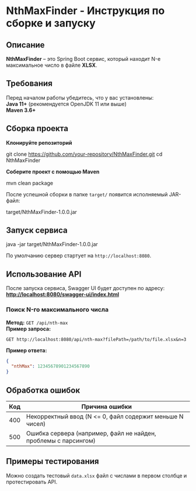 # NthMaxFinder - Инструкция по сборке и запуску  

## Описание  
**NthMaxFinder** – это Spring Boot сервис, который находит N-е максимальное число в файле **XLSX**.  

## Требования  
Перед началом работы убедитесь, что у вас установлены:  
**Java 11+** (рекомендуется OpenJDK 11 или выше)  
**Maven 3.6+**  


## Сборка проекта  

**Клонируйте репозиторий**  

git clone https://github.com/your-repository/NthMaxFinder.git
cd NthMaxFinder


**Соберите проект с помощью Maven**  

mvn clean package

После успешной сборки в папке `target/` появится исполняемый JAR-файл:  

target/NthMaxFinder-1.0.0.jar


## Запуск сервиса  

java -jar target/NthMaxFinder-1.0.0.jar

По умолчанию сервер стартует на `http://localhost:8080`.

## Использование API  

После запуска сервиса, Swagger UI будет доступен по адресу:  
**[http://localhost:8080/swagger-ui/index.html](http://localhost:8080/swagger-ui/index.html)**  

###  Поиск N-го максимального числа  
**Метод:** `GET /api/nth-max`  
**Пример запроса:**  
```http
GET http://localhost:8080/api/nth-max?filePath=/path/to/file.xlsx&n=3
```
**Пример ответа:**  
```json
{
  "nthMax": 12345678901234567890
}
```

## Обработка ошибок  

| Код | Причина ошибки                                                  |
|-----|-----------------------------------------------------------------|
| 400 | Некорректный ввод (N <= 0, файл содержит меньше N чисел)        |
| 500 | Ошибка сервера (например, файл не найден, проблемы с парсингом) |

## Примеры тестирования  
Можно создать тестовый `data.xlsx` файл с числами в первом столбце и протестировать API.
